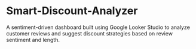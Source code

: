 # Smart-Discount-Analyzer
A sentiment-driven dashboard built using Google Looker Studio to analyze customer reviews and suggest discount strategies based on review sentiment and length.
